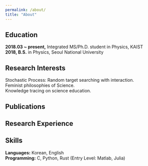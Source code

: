 ```yaml
---
permalink: /about/
title: "About"
---
```


## Education
**2018.03 ~ present,** Integrated MS/Ph.D. student in Physics, KAIST  
**2018, B.S.** in Physics, Seoul National University  

## Research Interests
Stochastic Process: Random target searching with interaction.  
Feminist philosophies of Science.  
Knowledge tracing on science education.  

## Publications


## Research Experience


## Skills
**Languages:** Korean, English  
**Programming:** C, Python, Rust (Entry Level: Matlab, Julia)  

